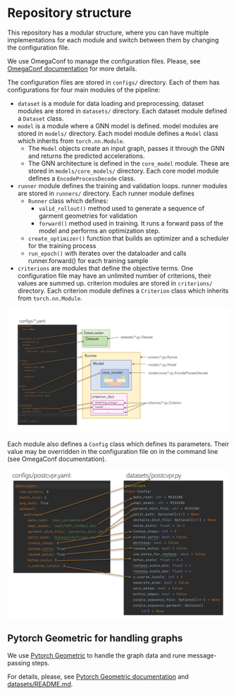 # Repository structure

This repository has a modular structure, where you can have multiple implementations for each module and switch between 
them by changing the configuration file.

We use OmegaConf to manage the configuration files. Please, see 
[OmegaConf documentation](https://omegaconf.readthedocs.io) for more details.

The configuration files are stored in `configs/` directory.
Each of them has configurations for four main modules of the pipeline:

* `dataset` is a module for data loading and preprocessing. dataset modules are stored in `datasets/` directory. Each dataset module defined a `Dataset` class.
* `model` is a module where a GNN model is defined. model modules are stored in `models/` directory. Each model module defines a `Model` class which inherits from `torch.nn.Module`.
  * The `Model` objects create an input graph, passes it through the GNN and returns the predicted accelerations.
  * The GNN architecture is defined in the `core_model` module. These are stored in `models/core_models/` directory. Each core model module defines a `EncodeProcessDecode` class.
* `runner` module defines the training and validation loops. runner modules are stored in `runners/` directory. Each runner module defines 
  * `Runner` class which defines:
    * `valid_rollout()` method used to generate a sequence of garment geometries for validation
    * `forward()` method used in training. It runs a forward pass of the model and performs an optimization step.
  * `create_optimizer()` function that builds an optimizer and a scheduler for the training process
  * `run_epoch()` with iterates over the dataloader and calls runner.forward() for each training sample
* `criterions` are modules that define the objective terms. One configuration file 
may have an unlimited number of criterions, their values are summed up. criterion modules are stored in `criterions/` directory. Each criterion module defines a `Criterion` class which inherits from `torch.nn.Module`.

![Modules](static/modules.png)


Each module also defines a `Config` class which defines its parameters. Their value may be overridden in the configuration file on in the command line (see OmegaConf documentation). 

![Config](static/config.png)

## Pytorch Geometric for handling graphs
We use [Pytorch Geometric](https://github.com/pyg-team/pytorch_geometric) to handle the graph data and rune message-passing steps.

For details, please, see [Pytorch Geometric documentation](https://pytorch-geometric.readthedocs.io/) and [datasets/README.md](datasets/README.md).